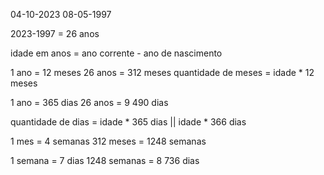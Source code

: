 04-10-2023
08-05-1997

2023-1997 = 26 anos

idade em anos = ano corrente - ano de nascimento

1 ano = 12 meses
26 anos = 312 meses
quantidade de meses = idade * 12 meses

1 ano = 365 dias
26 anos = 9 490 dias

quantidade de dias = idade * 365 dias || idade * 366 dias

1 mes = 4 semanas
312 meses = 1248 semanas

1 semana = 7 dias
1248 semanas = 8 736 dias